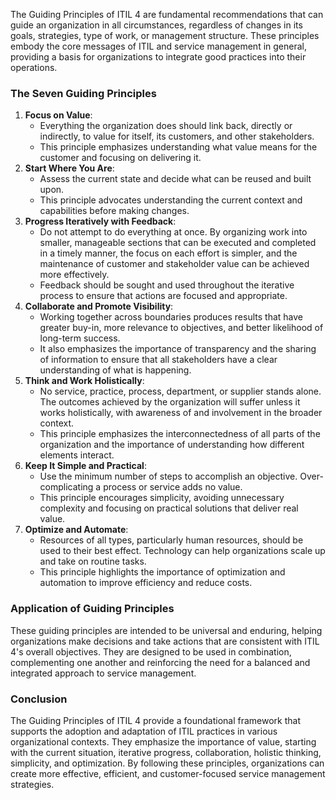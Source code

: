 The Guiding Principles of ITIL 4 are fundamental recommendations that can guide an organization in all circumstances, regardless of changes in its goals, strategies, type of work, or management structure. These principles embody the core messages of ITIL and service management in general, providing a basis for organizations to integrate good practices into their operations.

### The Seven Guiding Principles

1. **Focus on Value**:
    - Everything the organization does should link back, directly or indirectly, to value for itself, its customers, and other stakeholders.
    - This principle emphasizes understanding what value means for the customer and focusing on delivering it.
2. **Start Where You Are**:
    - Assess the current state and decide what can be reused and built upon.
    - This principle advocates understanding the current context and capabilities before making changes.
3. **Progress Iteratively with Feedback**:
    - Do not attempt to do everything at once. By organizing work into smaller, manageable sections that can be executed and completed in a timely manner, the focus on each effort is simpler, and the maintenance of customer and stakeholder value can be achieved more effectively.
    - Feedback should be sought and used throughout the iterative process to ensure that actions are focused and appropriate.
4. **Collaborate and Promote Visibility**:
    - Working together across boundaries produces results that have greater buy-in, more relevance to objectives, and better likelihood of long-term success.
    - It also emphasizes the importance of transparency and the sharing of information to ensure that all stakeholders have a clear understanding of what is happening.
5. **Think and Work Holistically**:
    - No service, practice, process, department, or supplier stands alone. The outcomes achieved by the organization will suffer unless it works holistically, with awareness of and involvement in the broader context.
    - This principle emphasizes the interconnectedness of all parts of the organization and the importance of understanding how different elements interact.
6. **Keep It Simple and Practical**:
    - Use the minimum number of steps to accomplish an objective. Over-complicating a process or service adds no value.
    - This principle encourages simplicity, avoiding unnecessary complexity and focusing on practical solutions that deliver real value.
7. **Optimize and Automate**:
    - Resources of all types, particularly human resources, should be used to their best effect. Technology can help organizations scale up and take on routine tasks.
    - This principle highlights the importance of optimization and automation to improve efficiency and reduce costs.

### Application of Guiding Principles

These guiding principles are intended to be universal and enduring, helping organizations make decisions and take actions that are consistent with ITIL 4's overall objectives. They are designed to be used in combination, complementing one another and reinforcing the need for a balanced and integrated approach to service management.

### Conclusion

The Guiding Principles of ITIL 4 provide a foundational framework that supports the adoption and adaptation of ITIL practices in various organizational contexts. They emphasize the importance of value, starting with the current situation, iterative progress, collaboration, holistic thinking, simplicity, and optimization. By following these principles, organizations can create more effective, efficient, and customer-focused service management strategies.